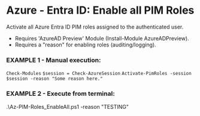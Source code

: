 # Azure - Entra ID: Enable all PIM Roles
Activate all Azure Entra ID PIM roles assigned to the authenticated user.
- Requires 'AzureAD Preview' Module (Install-Module AzureADPreview).
- Requires a "reason" for enabling roles (auditing/logging). 

### EXAMPLE 1 - Manual execution:
  `Check-Modules`
  `$session = Check-AzureSession`
  `Activate-PimRoles -session $session -reason "Some reason here."`

### EXAMPLE 2 - Execute from terminal:
.\Az-PIM-Roles_EnableAll.ps1 -reason "TESTING"
